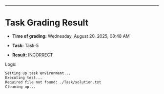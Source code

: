 
---
# Task Grading Result

- **Time of grading:** Wednesday, August 20, 2025, 08:48 AM

- **Task:** Task-5

- **Result:** INCORRECT


Logs:
```bash
Setting up task environment...
Executing test...
Required file not found: ./Task/solution.txt
Cleaning up...
```
